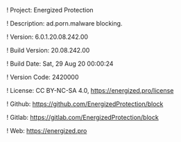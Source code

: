 ! Project: Energized Protection

! Description: ad.porn.malware blocking.

! Version: 6.0.1.20.08.242.00

! Build Version: 20.08.242.00

! Build Date: Sat, 29 Aug 20 00:00:24

! Version Code: 2420000

! License: CC BY-NC-SA 4.0, https://energized.pro/license

! Github: https://github.com/EnergizedProtection/block

! Gitlab: https://gitlab.com/EnergizedProtection/block


! Web: https://energized.pro
